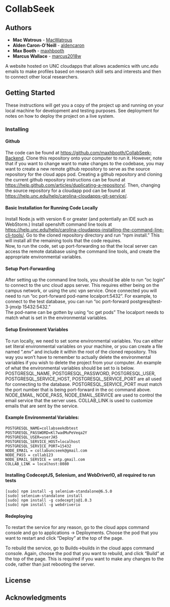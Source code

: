# CollabSeek

## Authors

* **Mac Watrous** - [MacWatrous](https://github.com/MacWatrous)
* **Alden Caron-O'Neill** - [aldencaron](https://github.com/aldencaron)
* **Max Booth** - [maxhbooth](https://github.com/maxhbooth)
* **Marcus Wallace** - [marcus2018w](https://github.com/marcus2018w)

A website hosted on UNC cloudapps that allows academics with unc.edu emails to make
profiles based on research skill sets and interests and then to connect other local researchers.

## Getting Started

These instructions will get you a copy of the project up and running on your local machine for development and testing purposes. See deployment for notes on how to deploy the project on a live system.

### Installing


#### Github

The code can be found at https://github.com/maxhbooth/CollabSeek-Backend.  Clone this repository onto your computer to run it.  However, note that if you want to change want to make changes to the codebase, you may want to create a new remote github repository to serve as the source repository for the cloud apps pod.  Creating a github repository and cloning the current github repository instructions can be found at  https://help.github.com/articles/duplicating-a-repository/.  Then, changing the source repository for a cloudapp pod can be found at https://help.unc.edu/help/carolina-cloudapps-git-service/.  


#### Basic Installation for Running Code Locally

Install Node.js with version 6 or greater (and potentially an IDE such as WebStorm.)
Install openshift command line tools at https://help.unc.edu/help/carolina-cloudapps-installing-the-command-line-cli-tools/.
Go to the cloned repository directory and run “npm install.”  This will install all the remaining tools that the code requires.  
Now, to run the code, set up port-forwarding so that the local server can access the remote database using the command line tools, and create the appropriate environmental variables.


#### Setup Port-Forwarding

After setting up the command line tools, you should be able to run “oc login” to connect to the unc cloud apps server.  This requires either being on the campus network, or using the unc vpn service.
Once connected you will need to run “oc port-forward pod-name localport:5432”.  For example, to connect to the test database, you can run “oc port-forward postgresqltest-3-jmxlp 15432:5432.”  
The pod-name can be gotten by using “oc get pods”
The localport needs to match what is set in the environmental variables.


#### Setup Environment Variables

To run locally, we need to set some environmental variables.  You can either set literal environmental variables on your machine, or you can create a file named “.env” and include it within the root of the cloned repository.  This way you won’t have to remember to actually delete the environmental variables if you wish to delete the project from your computer.  An example of what the environmental variables should be set to is below.  POSTGRESQL_NAME, POSTGRESQL_PASSWORD, POSTGRESQL_USER, POSTGRESQL_SERVICE_HOST, POSTGRESQL_SERVICE_PORT are all used for connecting to the database.  POSTGRESQL_SERVICE_PORT  must match the port number that is being port-forward in the oc command above.  NODE_EMAIL, NODE_PASS, NODE_EMAIL_SERVICE are used to control the email service that the server uses.  COLLAB_LINK is used to customize emails that are sent by the service.


#### Example Environmental Variables:
```
POSTGRESQL_NAME=collabseekdbtest
POSTGRESQL_PASSWORD=Kl7wadMuPeVeqa2Y
POSTGRESQL_USER=userJA5
POSTGRESQL_SERVICE_HOST=localhost
POSTGRESQL_SERVICE_PORT=15432
NODE_EMAIL = collabuncseek@gmail.com
NODE_PASS = collab123
NODE_EMAIL_SERVICE = smtp.gmail.com
COLLAB_LINK = localhost:8080
```

#### Installing CodeceptJS, Selenium, and WebDriverIO, all required to run tests
```
[sudo] npm install -g selenium-standalone@6.5.0
[sudo] selenium-standalone install
[sudo] npm install -g codeceptjs@1.0.3
[sudo] npm install -g webdriverio
```
#### Redeploying

To restart the service for any reason, go to the cloud apps command console and go to applications -> Deployments.  Choose the pod that you want to restart and click “Deploy” at the top of the page.

To rebuild the service, go to Builds->builds in the cloud apps command console.  Again, choose the pod that you want to rebuild, and click “Build” at the top of the page.  This is required if you want to make any changes to the code, rather than just rebooting the server.



## License

## Acknowledgments

